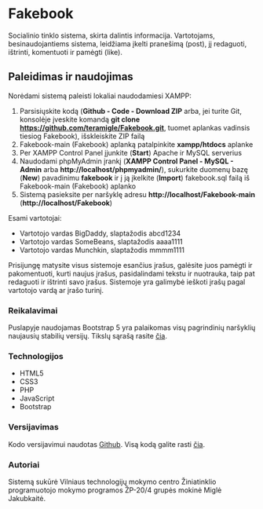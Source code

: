 # Fakebook

Socialinio tinklo sistema, skirta dalintis informacija. Vartotojams, besinaudojantiems sistema, leidžiama įkelti pranešimą (post), jį redaguoti, ištrinti, komentuoti ir pamėgti (like).

## Paleidimas ir naudojimas

Norėdami sistemą paleisti lokaliai naudodamiesi XAMPP:
1. Parsisiųskite kodą (**Github - Code - Download ZIP** arba, jei turite Git, konsolėje įveskite komandą **git clone https://github.com/teramigle/Fakebook.git**, tuomet aplankas vadinsis tiesiog Fakebook), išskleiskite ZIP failą
2. Fakebook-main (Fakebook) aplanką patalpinkite **xampp/htdocs** aplanke
3. Per XAMPP Control Panel įjunkite (**Start**) Apache ir MySQL serverius
4. Naudodami phpMyAdmin įrankį (**XAMPP Control Panel - MySQL - Admin** arba **http://localhost/phpmyadmin/**), sukurkite duomenų bazę (**New**) pavadinimu **fakebook** ir į ją įkelkite (**Import**) fakebook.sql failą iš Fakebook-main (Fakebook) aplanko
5. Sistemą pasieksite per naršyklę adresu **http://localhost/Fakebook-main** (**http://localhost/Fakebook**)

Esami vartotojai:
* Vartotojo vardas BigDaddy, slaptažodis abcd1234
* Vartotojo vardas SomeBeans, slaptažodis aaaa1111
* Vartotojo vardas Munchkin, slaptažodis mmmm1111

Prisijungę matysite visus sistemoje esančius įrašus, galėsite juos pamėgti ir pakomentuoti, kurti naujus įrašus, pasidalindami tekstu ir nuotrauka, taip pat redaguoti ir ištrinti savo įrašus. Sistemoje yra galimybė ieškoti įrašų pagal vartotojo vardą ar įrašo turinį.

### Reikalavimai

Puslapyje naudojamas Bootstrap 5 yra palaikomas visų pagrindinių naršyklių naujausių stabilių versijų. Tikslų sąrašą rasite [čia](https://github.com/twbs/bootstrap/blob/v5.0.0-beta3/.browserslistrc).

### Technologijos

* HTML5
* CSS3
* PHP
* JavaScript
* Bootstrap

### Versijavimas

Kodo versijavimui naudotas [Github](https://github.com/). Visą kodą galite rasti [čia](https://github.com/teramigle/Fakebook).


### Autoriai

Sistemą sukūrė Vilniaus technologijų mokymo centro Žiniatinklio programuotojo mokymo programos ŽP-20/4 grupės mokinė Miglė Jakubkaitė.

